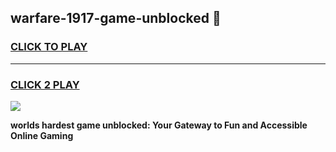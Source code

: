 
## warfare-1917-game-unblocked 👋
<h3>
<a href="https://premium.freeplayer.one?title=warfare-1917-game-unblocked&ref=14F">CLICK TO PLAY</a></h3>
<hr>

<h3>
<a href="https://premium.freeplayer.one?title=warfare-1917-game-unblocked&ref=14F">CLICK 2 PLAY</a>
  
</h3>

<a href="https://premium.freeplayer.one?title=warfare-1917-game-unblocked&ref=12F/"><img src="https://clearcache.store/games.png"></a>


**worlds hardest game unblocked: Your Gateway to Fun and Accessible Online Gaming**
